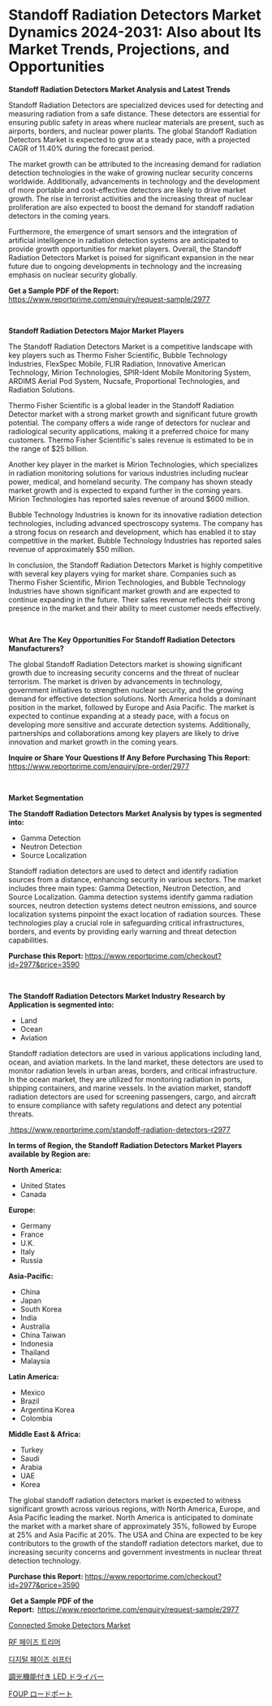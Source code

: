 <p><h1>Standoff Radiation Detectors Market Dynamics 2024-2031: Also about Its Market Trends, Projections, and Opportunities</h1></p><p><strong>Standoff Radiation Detectors Market Analysis and Latest Trends</strong></p>
<p><p>Standoff Radiation Detectors are specialized devices used for detecting and measuring radiation from a safe distance. These detectors are essential for ensuring public safety in areas where nuclear materials are present, such as airports, borders, and nuclear power plants. The global Standoff Radiation Detectors Market is expected to grow at a steady pace, with a projected CAGR of 11.40% during the forecast period.</p><p>The market growth can be attributed to the increasing demand for radiation detection technologies in the wake of growing nuclear security concerns worldwide. Additionally, advancements in technology and the development of more portable and cost-effective detectors are likely to drive market growth. The rise in terrorist activities and the increasing threat of nuclear proliferation are also expected to boost the demand for standoff radiation detectors in the coming years.</p><p>Furthermore, the emergence of smart sensors and the integration of artificial intelligence in radiation detection systems are anticipated to provide growth opportunities for market players. Overall, the Standoff Radiation Detectors Market is poised for significant expansion in the near future due to ongoing developments in technology and the increasing emphasis on nuclear security globally.</p></p>
<p><strong>Get a Sample PDF of the Report:&nbsp;</strong> <a href="https://www.reportprime.com/enquiry/request-sample/2977">https://www.reportprime.com/enquiry/request-sample/2977</a></p>
<p>&nbsp;</p>
<p><strong>Standoff Radiation Detectors Major Market Players</strong></p>
<p><p>The Standoff Radiation Detectors Market is a competitive landscape with key players such as Thermo Fisher Scientific, Bubble Technology Industries, FlexSpec Mobile, FLIR Radiation, Innovative American Technology, Mirion Technologies, SPIR-Ident Mobile Monitoring System, ARDIMS Aerial Pod System, Nucsafe, Proportional Technologies, and Radiation Solutions.</p><p>Thermo Fisher Scientific is a global leader in the Standoff Radiation Detector market with a strong market growth and significant future growth potential. The company offers a wide range of detectors for nuclear and radiological security applications, making it a preferred choice for many customers. Thermo Fisher Scientific's sales revenue is estimated to be in the range of $25 billion.</p><p>Another key player in the market is Mirion Technologies, which specializes in radiation monitoring solutions for various industries including nuclear power, medical, and homeland security. The company has shown steady market growth and is expected to expand further in the coming years. Mirion Technologies has reported sales revenue of around $600 million.</p><p>Bubble Technology Industries is known for its innovative radiation detection technologies, including advanced spectroscopy systems. The company has a strong focus on research and development, which has enabled it to stay competitive in the market. Bubble Technology Industries has reported sales revenue of approximately $50 million.</p><p>In conclusion, the Standoff Radiation Detectors Market is highly competitive with several key players vying for market share. Companies such as Thermo Fisher Scientific, Mirion Technologies, and Bubble Technology Industries have shown significant market growth and are expected to continue expanding in the future. Their sales revenue reflects their strong presence in the market and their ability to meet customer needs effectively.</p></p>
<p>&nbsp;</p>
<p><strong>What Are The Key Opportunities For Standoff Radiation Detectors Manufacturers?</strong></p>
<p><p>The global Standoff Radiation Detectors market is showing significant growth due to increasing security concerns and the threat of nuclear terrorism. The market is driven by advancements in technology, government initiatives to strengthen nuclear security, and the growing demand for effective detection solutions. North America holds a dominant position in the market, followed by Europe and Asia Pacific. The market is expected to continue expanding at a steady pace, with a focus on developing more sensitive and accurate detection systems. Additionally, partnerships and collaborations among key players are likely to drive innovation and market growth in the coming years.</p></p>
<p><strong>Inquire or Share Your Questions If Any Before Purchasing This Report:</strong> <a href="https://www.reportprime.com/enquiry/pre-order/2977">https://www.reportprime.com/enquiry/pre-order/2977</a></p>
<p>&nbsp;</p>
<p><strong>Market Segmentation</strong></p>
<p><strong>The Standoff Radiation Detectors Market Analysis by types is segmented into:</strong></p>
<p><ul><li>Gamma Detection</li><li>Neutron Detection</li><li>Source Localization</li></ul></p>
<p><p>Standoff radiation detectors are used to detect and identify radiation sources from a distance, enhancing security in various sectors. The market includes three main types: Gamma Detection, Neutron Detection, and Source Localization. Gamma detection systems identify gamma radiation sources, neutron detection systems detect neutron emissions, and source localization systems pinpoint the exact location of radiation sources. These technologies play a crucial role in safeguarding critical infrastructures, borders, and events by providing early warning and threat detection capabilities.</p></p>
<p><strong>Purchase this Report:&nbsp;</strong><a href="https://www.reportprime.com/checkout?id=2977&price=3590">https://www.reportprime.com/checkout?id=2977&price=3590</a></p>
<p>&nbsp;</p>
<p><strong>The Standoff Radiation Detectors Market Industry Research by Application is segmented into:</strong></p>
<p><ul><li>Land</li><li>Ocean</li><li>Aviation</li></ul></p>
<p><p>Standoff radiation detectors are used in various applications including land, ocean, and aviation markets. In the land market, these detectors are used to monitor radiation levels in urban areas, borders, and critical infrastructure. In the ocean market, they are utilized for monitoring radiation in ports, shipping containers, and marine vessels. In the aviation market, standoff radiation detectors are used for screening passengers, cargo, and aircraft to ensure compliance with safety regulations and detect any potential threats.</p></p>
<p><a href="https://www.reportprime.com/standoff-radiation-detectors-r2977">&nbsp;https://www.reportprime.com/standoff-radiation-detectors-r2977</a></p>
<p><strong>In terms of Region, the Standoff Radiation Detectors Market Players available by Region are:</strong></p>
<p>
    <p> <strong> North America: </strong>
        <ul>
            <li>United States</li>
            <li>Canada</li>
        </ul>
        </p> 
    <p> <strong> Europe: </strong>
        <ul>
            <li>Germany</li>
            <li>France</li>
            <li>U.K.</li>
            <li>Italy</li>
            <li>Russia</li>
        </ul>
        </p> 
    <p> <strong> Asia-Pacific: </strong>
        <ul>
            <li>China</li>
            <li>Japan</li>
            <li>South Korea</li>
            <li>India</li>
            <li>Australia</li>
            <li>China Taiwan</li>
            <li>Indonesia</li>
            <li>Thailand</li>
            <li>Malaysia</li>
        </ul>
        </p> 
    <p> <strong> Latin America: </strong>
        <ul>
            <li>Mexico</li>
            <li>Brazil</li>
            <li>Argentina Korea</li>
            <li>Colombia</li>
        </ul>
        </p> 
    <p> <strong> Middle East & Africa: </strong>
        <ul>
            <li>Turkey</li>
            <li>Saudi</li>
            <li>Arabia</li>
            <li>UAE</li>
            <li>Korea</li>
        </ul>
    </p>
    </p>
<p><p>The global standoff radiation detectors market is expected to witness significant growth across various regions, with North America, Europe, and Asia Pacific leading the market. North America is anticipated to dominate the market with a market share of approximately 35%, followed by Europe at 25% and Asia Pacific at 20%. The USA and China are expected to be key contributors to the growth of the standoff radiation detectors market, due to increasing security concerns and government investments in nuclear threat detection technology.</p></p>
<p><strong>Purchase this Report: </strong><a href="https://www.reportprime.com/checkout?id=2977&price=3590">https://www.reportprime.com/checkout?id=2977&price=3590</a></p>
<p>&nbsp;<strong>Get a Sample PDF of the Report:&nbsp;&nbsp;</strong><a href="https://www.reportprime.com/enquiry/request-sample/2977">https://www.reportprime.com/enquiry/request-sample/2977</a></p>
<p><strong></strong></p>
<p><p><a href="https://medium.com/@ruth.macdonald08580/global-connected-smoke-detectors-market-status-2024-2031-and-forecast-by-region-product-end-1ef377124cd4">Connected Smoke Detectors Market</a></p><p><a href="https://github.com/kimvicki3212024/Market-Research-Report-List-1/blob/main/246748634602.md">RF 페이즈 트리머</a></p><p><a href="https://github.com/marufmohassin05/Market-Research-Report-List-1/blob/main/310581734606.md">디지털 페이즈 쉬프터</a></p><p><a href="https://github.com/tanyaali3/Market-Research-Report-List-2/blob/main/277866128113.md">調光機能付き LED ドライバー</a></p><p><a href="https://github.com/reliezer65/Market-Research-Report-List-2/blob/main/770050927986.md">FOUP ロードポート</a></p></p>